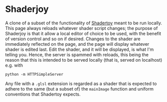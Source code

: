Shaderjoy
=========

A clone of a subset of the functionality of [Shadertoy](http://shadertoy.com)
meant to be run locally. This page always reloads whatever shader script
changes; the purpose of Shaderjoy is that it allow a local editor of choice to
be used, with the benefit of version control and so on if desired. Changes to
the shader are immediately reflected on the page, and the page will display
whatever shader is edited last. Edit the shader, and it will be displayed, is
what I'm telling you. Hence, the server is spammed with reloads, this being
the reason that this is intended to be served locally (that is, served on
localhost) e.g. with

	python -m HTTPSimpleServer

Any file with a `.glsl` extension is regarded as a shader that is expected to
adhere to the same (but a subset of) the `mainImage` function and uniform
conventions that Shadertoy expects.
